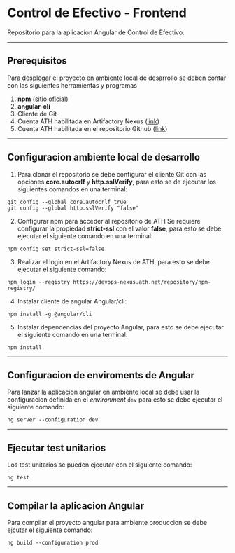 # Control de Efectivo - Frontend

Repositorio para la aplicacion Angular de Control de Efectivo.

---

## Prerequisitos

Para desplegar el proyecto en ambiente local de desarrollo se deben contar con las siguientes herramientas y programas

1. **npm** ([sitio oficial](https://nodejs.org/en/download/))
2. **angular-cli** 
3. Cliente de Git 
4. Cuenta ATH habilitada en Artifactory Nexus ([link](https://devops-nexus.ath.net/))
5. Cuenta ATH habilitada en el repositorio Github ([link](https://devops-github.ath.net/))


---

## Configuracion ambiente local de desarrollo

1. Para clonar el repositorio se debe configurar el cliente Git con las opciones **core.autocrlf** y **http.sslVerify**, para esto se de ejecutar los siguientes comandos en una terminal:
```shell
git config --global core.autocrlf true
git config --global http.sslVerify "false"
```

2. Configurar npm para acceder al repositorio de ATH
Se requiere configurar la propiedad **strict-ssl** con el valor **false**, para esto se debe ejecutar el siguiente comando en una terminal:
```shell
npm config set strict-ssl=false
``` 

3. Realizar el login en el Artifactory Nexus de ATH, para esto se debe ejecutar el siguiente comando:
```shell
npm login --registry https://devops-nexus.ath.net/repository/npm-registry/
```
4. Instalar cliente de angular Angular/cli: 

```shell
npm install -g @angular/cli
```

5. Instalar dependencias del proyecto Angular, para esto se debe ejecutar el siguiente comando en una terminal:
```shell
npm install
```

---

## Configuracion de enviroments de Angular

Para lanzar la aplicacion angular en ambiente local se debe usar la configuracion definida en el *environment* ```dev``` para esto se debe ejecutar el siguiente comando:

```shell 
ng server --configuration dev
```

---

## Ejecutar test unitarios

Los test unitarios se pueden ejecutar con el siguiente comando:
```shell
ng test
```

---

## Compilar la aplicacion Angular

Para compilar el proyecto angular para ambiente produccion se debe ejcutar el siguiente comando:

```shell
ng build --configuration prod
```


